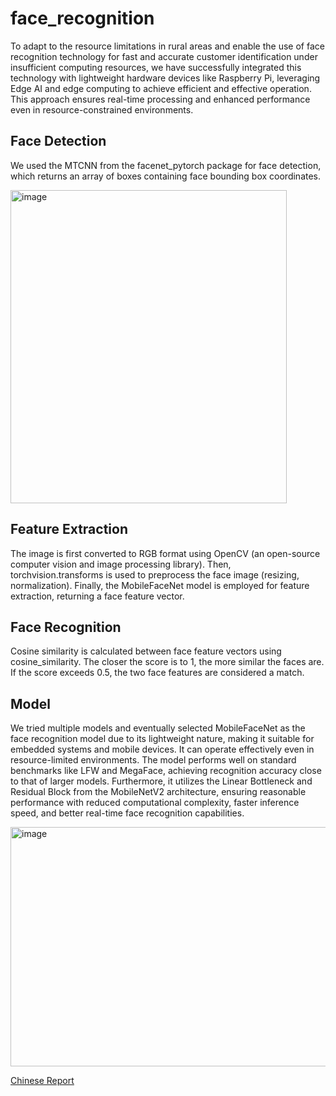 # face_recognition
To adapt to the resource limitations in rural areas and enable the use of face recognition technology for fast and accurate customer identification under insufficient computing resources, we have successfully integrated this technology with lightweight hardware devices like Raspberry Pi, leveraging Edge AI and edge computing to achieve efficient and effective operation. This approach ensures real-time processing and enhanced performance even in resource-constrained environments.

## Face Detection
We used the MTCNN from the facenet_pytorch package for face detection, which returns an array of boxes containing face bounding box coordinates.

<img width="442" height="501" alt="image" src="https://github.com/user-attachments/assets/ed71c7fd-c1e8-4b29-9d7e-92983c2877e5" />

## Feature Extraction
The image is first converted to RGB format using OpenCV (an open-source computer vision and image processing library). Then, torchvision.transforms is used to preprocess the face image (resizing, normalization). Finally, the MobileFaceNet model is employed for feature extraction, returning a face feature vector.

## Face Recognition
Cosine similarity is calculated between face feature vectors using cosine_similarity. The closer the score is to 1, the more similar the faces are. If the score exceeds 0.5, the two face features are considered a match.

## Model
We tried multiple models and eventually selected MobileFaceNet as the face recognition model due to its lightweight nature, making it suitable for embedded systems and mobile devices. It can operate effectively even in resource-limited environments. The model performs well on standard benchmarks like LFW and MegaFace, achieving recognition accuracy close to that of larger models. Furthermore, it utilizes the Linear Bottleneck and Residual Block from the MobileNetV2 architecture, ensuring reasonable performance with reduced computational complexity, faster inference speed, and better real-time face recognition capabilities.

<img width="789" height="383" alt="image" src="https://github.com/user-attachments/assets/9d99ab27-40cb-4bbe-a42d-53709ca6dc5d" />

[Chinese Report](https://github.com/user-attachments/files/21879617/Blue.and.White.Geometric.Company.Profile.Presentation.pdf)
